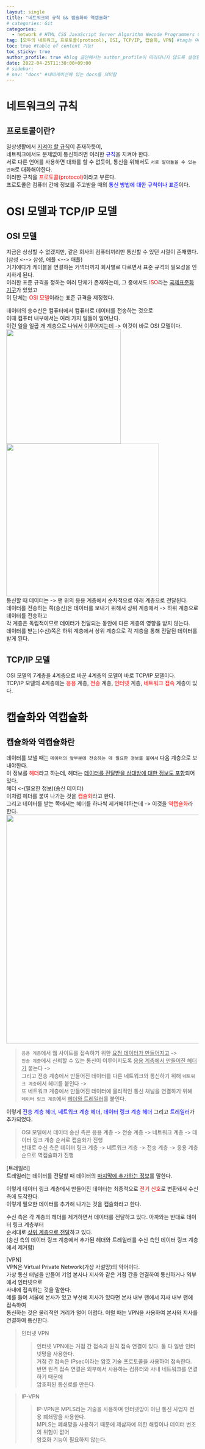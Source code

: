 ```yaml
---
layout: single
title: "네트워크의 규칙 && 캡슐화와 역캡슐화"   
# categories: Git
categories:
  - network # HTML CSS JavaScript Server Algorithm Wecode Programmers CS vsCode
tag: [모두의 네트워크, 프로토콜(protocol), OSI, TCP/IP, 캡슐화, VPN] #tag는 여러개 가능함
toc: true #table of content 기능!
toc_sticky: true
author_profile: true #blog 글안에서는 author_profile이 따라다니지 않도록 설정함
date: 2022-04-25T11:30:00+09:00
# sidebar:
# nav: "docs" #네비게이션에 있는 docs를 의미함
---  
```

# 네트워크의 규칙  
## 프로토콜이란?  
일상생활에서 <u>지켜야 할 규칙</u>이 존재하듯이,  
네트워크에서도 문제없이 통신하려면 이러한 <span style="color:blue">규칙</span>을 지켜야 한다.  
서로 다른 언어를 사용하면 대화를 할 수 없듯이, 통신을 위해서도 `서로 알아들을 수 있는 언어`로 대화해야한다.   
이러한 규칙을 <span style="color:red">프로토콜(protocol)</span>이라고 부른다.  
프로토콜은 컴퓨터 간에 정보를 주고받을 때의 <span style="color:blue">통신 방법에 대한 규칙이나 표준</span>이다.  

# OSI 모델과 TCP/IP 모델  
## OSI 모델  
지금은 상상할 수 없겠지만, 같은 회사의 컴퓨터끼리만 통신할 수 있던 시절이 존재했다.  
(삼성 <--> 삼성, 애플 <--> 애플)  
거기에다가 케이블을 연결하는 커넥터까지 회사별로 다르면서 표준 규격의 필요성을 인지하게 된다.  
이러한 표준 규격을 정하는 여러 단체가 존재하는데, 그 중에서도 <span style="color:red">ISO</span>라는 <u>국제표준화기구</u>가 있었고  
이 단체는 <span style="color:red">OSI 모델</span>이라는 표준 규격을 제정했다.  

데이터의 송수신은 컴퓨터에서 컴퓨터로 데이터를 전송하는 것으로  
이때 컴퓨터 내부에서는 여러 가지 일들이 일어난다.  
이런 일을 일곱 개 계층으로 나눠서 이루어지는데 -> 이것이 바로 OSI 모델이다.  
<img src="https://user-images.githubusercontent.com/87808288/165018916-ad460a58-37c8-41ff-b66d-f3b1acf8aec0.png" width="300"><img src="https://user-images.githubusercontent.com/87808288/165022115-5729a229-007a-4ad1-bfae-754c4940490f.png" width="400">  
통신할 때 데이터는 -> 맨 위의 응용 계층에서 순차적으로 아래 계층으로 전달된다.  
데이터를 전송하는 쪽(송신)은 데이터를 보내기 위해서 상위 계층에서 -> 하위 계층으로 데이터를 전송하고  
각 계층은 독립적이므로 데이터가 전달되는 동안에 다른 계층의 영향을 받지 않는다.  
데이터를 받는(수신)쪽은 하위 계층에서 상위 계층으로 각 계층을 통해 전달된 데이터를 받게 된다.  

## TCP/IP 모델  
OSI 모델의 7계층을 4계층으로 바꾼 4계층의 모델이 바로 TCP/IP 모델이다.  
TCP/IP 모델의 4계층에는 <span style="color:red">응용</span> 계층, <span style="color:red">전송</span> 계층, <span style="color:red">인터넷</span> 계층, <span style="color:red">네트워크 접속</span> 계층이 있다.  

# 캡슐화와 역캡슐화  
## 캡슐화와 역캡슐화란  
데이터를 보낼 때는 `데이터의 앞부분에 전송하는 데 필요한 정보를 붙여서` 다음 계층으로 보내야한다.  
이 정보를 <span style="color:red">헤더</span>라고 하는데, 헤더는 <u>데이터를 전달받을 상대방에 대한 정보도 포함</u>되어 있다.  
헤더 <-(필요한 정보)(송신 데이터)  
이처럼 헤더를 붙여 나가는 것을 <span style="color:red">캡슐화</span>라고 한다.  
그리고 데이터를 받는 쪽에서는 헤더를 하나씩 제거해야하는데 -> 이것을 <span style="color:red">역캡슐화</span>라 한다.  
<img src="https://user-images.githubusercontent.com/87808288/165023438-39a90cee-d38a-48be-9011-fa32cb98aa67.png" width="600">   
> `응용 계층`에서 웹 사이트를 접속하기 위한 <u>요청 데이터가 만들어지고</u> ->   
`전송 계층`에서 신뢰할 수 있는 통신이 이루어지도록 <u>응용 계층에서 만들어진 헤더가</u> 붙는다 ->  
그리고 전송 계층에서 만들어진 데이터를 다른 네트워크와 통신하기 위해 `네트워크 계층`에서 헤더를 붙인다 ->  
또 네트워크 계층에서 만들어진 데이터에 물리적인 통신 채널을 연결하기 위해  
`데이터 링크 계층`에서 <u>헤더와 트레일러</u>를 붙인다.  

이렇게 <span style="color:blue">전송 계층 헤더</span>, <span style="color:blue">네트워크 계층 헤더</span>, <span style="color:blue">데이터 링크 계층 헤더</span> 그리고 <span style="color:blue">트레일러</span>가 추가되었다.  
> OSI 모델에서 데이터 송신 측은 응용 계층 -> 전송 계층 -> 네트워크 계층 -> 데이터 링크 계층 순서로 캡슐화가 진행   
반대로 수신 측은 데이터 링크 계층 -> 네트워크 계층 -> 전송 계층 -> 응용 계층 순으로 역캡슐화가 진행  

[트레일러]  
트레일러는 데이터를 전달할 때 데이터의 <u>마지막에 추가하는 정보</u>를 말한다.  

이렇게 데이터 링크 계층에서 만들어진 데이터는 최종적으로 <span style="color:red">전기 신호</span>로 변환돼서 수신 측에 도착한다.  
이렇게 필요한 데이터를 추가해 나가는 것을 캡슐화라고 한다.  

수신 측은 각 계층의 헤더를 제거하면서 데이터를 전달하고 있다. 아까와는 반대로 데이터 링크 계층부터  
순서대로 <u>상위 계층으로 전달</u>하고 있다.  
(송신 측의 데이터 링크 계층에서 추가된 헤더와 트레일러를 수신 측인 데이터 링크 계층에서 제거함)  

[VPN]  
VPN은 Virtual Private Network(가상 사설망)의 약어이다.  
가상 통신 터널을 만들어 기업 본사나 지사와 같은 거점 간을 연결하여 통신하거나 외부에서 인터넷으로  
사내에 접속하는 것을 말한다.  
예를 들어 서울에 본사가 있고 부산에 지사가 있다면 본사 내부 랜에서 지사 내부 랜에 접속하여  
통신하는 것은 물리적인 거리가 멀어 어렵다. 이럴 때는 VPN을 사용하여 본사와 지사를 연결하여 통신한다.  
> 인터넷 VPN  
>> 인터넷 VPN에는 거점 간 접속과 원격 접속 연결이 있다. 둘 다 일반 인터넷망을 사용한다.   
거점 간 접속은 IPsec이라는 암호 기술 프로토콜을 사용하여 접속한다.  
반면 원격 접속 연결은 외부에서 사용하는 컴퓨터와 사내 네트워크를 연결하기 때문에  
암호화된 통신로를 만든다.    

> IP-VPN  
>> IP-VPN은 MPLS라는 기술을 사용하며 인터넷망이 아닌 통신 사업자 전용 폐쇄망을 사용한다.  
MPLS는 폐쇄망을 사용하기 때문에 제삼자에 의한 해킹이나 데이터 변조의 위험이 없어   
암호화 기능이 필요하지 않는다.  



<!-- ### 2. Link 넣기

```

유형 1: (설명어를 입력) : [gunhee's coding blog](https://gunhee-jeong.github.io/)
유형 2: (URL 자동연결) : <https://gunhee-jeong.github.io/>
유형 3: (동일 파일 내 '문단으로 이동') : [1. Header로 이동](###-1-header)

```

유형 1: (설명어를 입력) : [gunhee's coding blog](https://gunhee-jeong.github.io/)
유형 2: (URL 자동연결) : <https://gunhee-jeong.github.io/>
유형 3: (동일 파일 내 '문단으로 이동') : [1. Header로 이동](#1-header)
유형 3의 방법

1. 특수문자를 제거
2. 스페이스는 -로 바꾸고
3. 대문자는 소문자로!
   그래서 ### 1. Header -> #1-header

## Link: [google][https://www.google.com/]

### 3. 수평선

```

---

```

---

### 4. 라인 바꾸기

```

스페이스바를 2번 눌러주면 다음칸으로
이동할 수 있어요!

```

---

스페이스바를 2번 눌러주면
다음칸으로 이동할 수 있어요!

### 5. list 만들기

```

1. 1번
2. 2번
3. 3번

- 순서없는 list
  - 순서없는 list
    - 순서없는 list

```

1. 1번
2. 2번
3. 3번

- 순서없는 list
  - 순서없는 list
    - 순서없는 list

---

### 6. font 관련

```

**진하게** -> 볼드
_기울여서_ -> 이탤릭체
~~취소선~~ -> 취소선

<ul>밑줄넣기</ul> -> 밑줄
<span style="color:red">빨간 글씨</span> -> 글자색
이것이 `인라인` 입니다 -> 인라인 코드
```

**진하게** -> 볼드
_기울여서_ -> 이탤릭체
~~취소선~~ -> 취소선
<u>밑줄넣기</u> -> 밑줄
<span style="color:red">빨간 글씨</span>
이것이 `인라인` 입니다 -> 인라인 코드

---

### 7. 인용구문

```
> coding
>
> > JavaScript
> >
> > > 내가 프짱!
```

> coding
>
> > JavaScript
> >
> > > 내가 프짱!

---

### 8. 이미지 삽입

```
유형1: ('사이즈를 조절' -> HTML 태그 사용) : <img src="https://gunhee-jeong.github.io/assets/images/blogLogo.png" width="300" height="200">
유형2: (이미지 삽입 후 -> 링크 걸기)
[![이미지](https://gunhee-jeong.github.io/assets/images/blogLogo/blogLogo.png)](https://gunhee-jeong.github.io/)
```

유형1: ('사이즈를 조절' -> HTML 태그 사용) : <img src="https://gunhee-jeong.github.io/assets/images/blogLogo.png" width="300" height="200">
유형2: (이미지 삽입 후 -> 링크 걸기)
[![이미지](https://gunhee-jeong.github.io/assets/images/blogLogo.png)](https://gunhee-jeong.github.io/)

### 9. 표 만들기

```
||국어|영어|
| :--- | ---: | :--: |
|건희 | 100점 | 100점
|철수 | 100점 | 100점
```

|      |  국어 | 영어  |
| :--- | ----: | :---: |
| 건희 | 100점 | 100점 |
| 철수 | 100점 | 100점 |

> - header를 넣고 싶은 경우 ---을 사용하고 :을 이용하여 정렬에 사용함!

### 10. 토글 만들기

```
<details>
<summary>여기를 누르세요</summary>
<div markdown="1">
숨겨진 내용
</div>
</details>
```

<details>
<summary>여기를 누르세요</summary>
<div markdown="1">
숨겨진 내용
</div>
</details> -->
